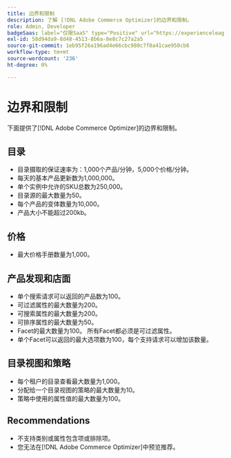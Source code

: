 ```yaml
---
title: 边界和限制
description: 了解 [!DNL Adobe Commerce Optimizer]的边界和限制。
role: Admin, Developer
badgeSaas: label="仅限SaaS" type="Positive" url="https://experienceleague.adobe.com/zh-hans/docs/commerce/user-guides/product-solutions" tooltip="仅适用于Adobe Commerce as a Cloud Service和Adobe Commerce Optimizer项目(Adobe管理的SaaS基础架构)。"
exl-id: 58d94da9-8d48-4513-8b6a-8e8c7c27a2a5
source-git-commit: 1eb95f26a196ad4e66cbc980c7f8a41cae950cb6
workflow-type: tm+mt
source-wordcount: '236'
ht-degree: 0%

---
```


# 边界和限制

下面提供了[!DNL Adobe Commerce Optimizer]的边界和限制。

## 目录

- 目录摄取的保证速率为：1,000个产品/分钟，5,000个价格/分钟。
- 每天的基本产品更新数为1,000,000。
- 单个实例中允许的SKU总数为250,000。 
- 目录源的最大数量为50。
- 每个产品的变体数量为10,000。
- 产品大小不能超过200kb。

## 价格

- 最大价格手册数量为1,000。

## 产品发现和店面

- 单个搜索请求可以返回的产品数为100。
- 可过滤属性的最大数量为200。
- 可搜索属性的最大数量为200。
- 可排序属性的最大数量为50。
- Facet的最大数量为100。 所有Facet都必须是可过滤属性。
- 单个Facet可以返回的最大选项数为100，每个支持请求可以增加该数量。

## 目录视图和策略

- 每个租户的目录查看最大数量为1,000。
- 分配给一个目录视图的策略的最大数量为10。
- 策略中使用的属性值的最大数量为100。 

## Recommendations

- 不支持类别或属性包含项或排除项。
- 您无法在[!DNL Adobe Commerce Optimizer]中预览推荐。